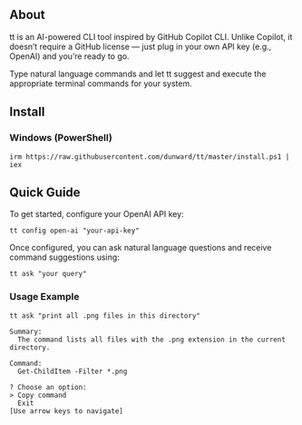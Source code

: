 ## About
tt is an AI-powered CLI tool inspired by GitHub Copilot CLI.
Unlike Copilot, it doesn’t require a GitHub license — just plug in your own API key (e.g., OpenAI) and you’re ready to go.

Type natural language commands and let tt suggest and execute the appropriate terminal commands for your system.

## Install
### Windows (PowerShell)
```
irm https://raw.githubusercontent.com/dunward/tt/master/install.ps1 | iex
```

## Quick Guide
To get started, configure your OpenAI API key:
```
tt config open-ai "your-api-key"
```
Once configured, you can ask natural language questions and receive command suggestions using:
```
tt ask "your query"
```

### Usage Example
```
tt ask "print all .png files in this directory"

Summary:
  The command lists all files with the .png extension in the current directory.

Command:
  Get-ChildItem -Filter *.png

? Choose an option:
> Copy command
  Exit
[Use arrow keys to navigate]
```
